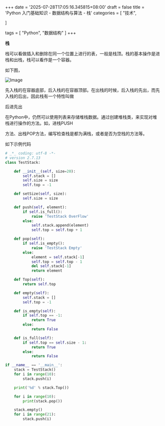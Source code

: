 +++
date = '2025-07-28T17:05:16.345815+08:00'
draft = false
title = 'Python 入门基础知识 - 数据结构与算法 - 栈'
categories = [
    "技术",

]

tags = [
    "Python",
    "数据结构"
]
+++

**栈**

栈可以看做插入和删除在同一个位置上进行的表，一般是栈顶。栈的基本操作是进栈和出栈，栈可以看作是一个容器。

如下图，

![Image](https://cdn.xiaorongmao.com/up/102-1.png)

先入栈的在容器底部，后入栈的在容器顶部。在出栈的时候，后入栈的先出，而先入栈的后出，因此栈有一个特性叫做

后进先出

在Python中，仍然可以使用列表来存储堆栈数据。通过创建堆栈类，来实现对堆栈进行操作的方法。如，进栈PUSH

方法、出栈POP方法，编写检查栈是都为满栈，或者是否为空栈的方法等。

如下示例代码

```py
# _*_ coding: utf-8 -*-
# version 2.7.13
class TestStack:

    def __init__(self, size=20):
        self.stack = []
        self.size = size
        self.top = -1

    def setSize(self, size):
        self.size = size

    def push(self, element):
        if self.is_full():
            raise 'TestStack OverFlow'
        else:
            self.stack.append(element)
            self.top = self.top + 1

    def pop(self):
        if self.is_empty():
            raise 'TestStack Empty'
        else:
            element = self.stack[-1]
            self.top = self.top - 1
            del self.stack[-1]
            return element

    def Top(self):
        return self.top

    def empty(self):
        self.stack = []
        self.top = -1

    def is_empty(self):
        if self.top == -1:
            return True
        else:
            return False

    def is_full(self):
        if self.top == self.size - 1:
            return True
        else:
            return False

if __name__ == '__main__':
    stack = TestStack()
    for i in range(10):
        stack.push(i)

    print('%d' % stack.Top())

    for i in range(10):
        print(stack.pop())

    stack.empty()
    for i in range(21):
        stack.push(i)  

```
